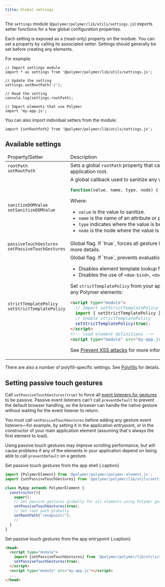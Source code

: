 ```yaml
---
title: Global settings
---
```


<!-- toc -->

The `settings` module (`@polymer/polymer/lib/utils/settings.js`) exports setter functions for a few global configuration properties.

Each setting is exposed as a (read-only) property on the module. You can set a property by calling its associated setter. Settings should generally be set before creating any elements.

For example:

```
// Import settings module
import * as settings from '@polymer/polymer/lib/utils/settings.js';

// Update the setting
settings.setRootPath('/');

// Read the setting
console.log(settings.rootPath);

// Import elements that use Polymer
import 'my-app.js';
```

You can also import individual setters from the module:

```
import {setRootPath} from '@polymer/polymer/lib/utils/settings.js';
```

## Available settings

<table>
<thead>
<tr>
  <td>
    Property/Setter
  </td>
  <td>
    Description
  </td>
</tr>
</thead>
<tbody>
  <tr>
    <td>
      <code>rootPath</code><br>
      <code>setRootPath</code>
    </td>
    <td>
      Sets a global <code>rootPath</code> property that can be used in templates to generate URLs that
      are relative to the application root.
    </td>
  </tr>
  <tr>
    <td>
      <code>sanitizeDOMValue</code><br>
      <code>setSanitizeDOMValue</code>
    </td>
    <td>
      A global callback used to sanitize any value before inserting it into the DOM.
      The callback signature is:

```js
function(value, name, type, node) { ... }
```

Where:

-   `value` is the value to sanitize.
-   `name` is the name of an attribute or property (for example, `href`).
-   `type` indicates where the value is being inserted: one of `property`, `attribute`, or `text`.
-   `node` is the node where the value is being inserted.
    </td>
  </tr>
  <tr>
    <td>
      <code>passiveTouchGestures</code><br>
      <code>setPassiveTouchGestures</code>
    </td>
    <td>
      Global flag. If `true`, forces all gesture listeners to be passive. See <a href="#setting-passive-touch-gestures">Setting passive touch gestures</a> for more details.
    </td>
  </tr>
  <tr>
    <td>
      <code>strictTemplatePolicy</code><br>
      <code>setStrictTemplatePolicy</code>
    </td>
    <td>
      Global flag. If `true`, prevents evaluation of untrusted templates in HTML:
      <ul>
        <li>Disables element template lookup from a <code>&lt;dom-module&gt;</code> block.</li>
        <li>Disables the use of <code>&lt;dom-bind&gt;</code>, <code>&lt;dom-if&gt;</code>`<dom-bind>`, and <code>&lt;dom-repeat&gt;</code>  in a main document.</li>
      </ul>
      Set <code>strictTemplatePolicy</code> from your app entrypoint (usually index.html), before loading your app shell or any Polymer elements:

```html
<script type="module">
  // Import setStrictTemplatePolicy from Polymer settings module
  import { setStrictTemplatePolicy } from '/node_modules/@polymer/polymer/lib/utils/settings.js';
  // enable strictTemplatePolicy
  setStrictTemplatePolicy(true);
</script>
<!-- load element definitions -->
<script type="module" src="my-app.js"></script>
```
  See
  <a href="/3.0/toolbox/xss">Prevent XSS attacks</a>
  for more information.
  </td>
  </tr>
</tbody>
</table>

There are also a number of polyfill-specific settings. See [Polyfills](/{{{polymer_version_dir}}}/docs/polyfills) for
details.

## Setting passive touch gestures

Call `setPassiveTouchGestures(true)` to force all [event listeners for gestures](gesture-events) to be passive. Passive event listeners can't call `preventDefault` to prevent the default browser handling, so the browser can handle the native gesture without waiting for the event listener to return.

You must call `setPassiveTouchGestures` before adding any gesture event listeners—for example, by setting it in the application entrypoint, or in the constructor of your main application element (assuming that's always the first element to load).

Using passive touch gestures may improve scrolling performance, but will cause problems if any of the elements in your application depend on being able to call `preventDefault` on a gesture.

Set passive touch gestures from the app shell {.caption}

```js
import {PolymerElement} from '@polymer/polymer/polymer-element.js';
import {setPassiveTouchGestures} from '@polymer/polymer/lib/utils/settings.js';

class MyApp extends PolymerElement {
  constructor(){
    super();
    // Set passive gestures globally for all elements using Polymer gestures
    setPassiveTouchGestures(true);
    // Set root path globally
    setRootPath("/endpoint/");
    //
  }
}
```

Set passive touch gestures from the app entrypoint {.caption}

```html
<head>
  <script type="module">
    import {setPassiveTouchGestures} from '@polymer/polymer/lib/utils/settings.js';
    setPassiveTouchGestures(true);
  </script>
  <script type="module" src="my-app.js"></script>
  ...
</head>
```
